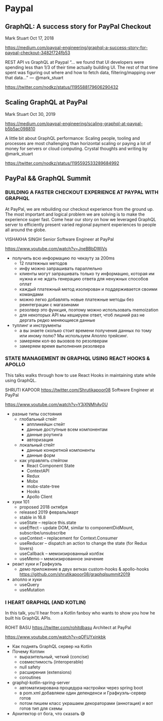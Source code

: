# Paypal

## GraphQL: A success story for PayPal Checkout

Mark Stuart Oct 17, 2018

https://medium.com/paypal-engineering/graphql-a-success-story-for-paypal-checkout-3482f724fb53

REST API vs GraphQL at Paypal
“... we found that UI developers were spending less than 1/3 of their time actually building UI. The rest of that time spent was figuring out where and how to fetch data, filtering/mapping over that data…”  —  @mark_stuart

https://twitter.com/nodkz/status/1195588179606290432

## Scaling GraphQL at PayPal

Mark Stuart Oct 30, 2019

https://medium.com/paypal-engineering/scaling-graphql-at-paypal-b5b5ac098810

A little bit about GraphQL performance:
Scaling people, tooling and processes are most challenging than horizontal scaling or paying a lot of money for servers or cloud computing.
Crystal thoughts and writing by @mark_stuart

https://twitter.com/nodkz/status/1195592533289684992

## PayPal && GraphQL Summit

### BUILDING A FASTER CHECKOUT EXPERIENCE AT PAYPAL WITH GRAPHQL

At PayPal, we are rebuilding our checkout experience from the ground up. The most important and logical problem we are solving is to make the experience super fast. Come hear our story on how we leveraged GraphQL server to efficiently present varied regional payment experiences to people all around the globe.

VISHAKHA SINGH
Senior Software Engineer at PayPal

https://www.youtube.com/watch?v=JneBBbDWiVs

- получить всю информацию по чекауту за 200ms
  - 12 платежных методов
  - инфу можно запрашивать параллельно
  - клиенты могут запрашивать только ту информацию, которая им нужна и не ждать генерацию ответа для ненужных способов оплат
  - каждый платежный метод изолирован и поддерживается своими командами
  - можно легко добавлять новые платежные методы без реинтеграции с  магазинами
  - резолвер это функция, поэтому можно использовать memoization
  - для некоторых API мы кешируем ответ, чтоб лишний раз не дергать редко меняющиеся данные
- туллинг и инструменты
  - а вы знаете сколько стоит времени получения данных по тому или иному полю? Мы используем Аполло трейсинг.
  - замеряем кол-во вызовов по резолверам
  - замеряем время выполнения резолвера
  
### STATE MANAGEMENT IN GRAPHQL USING REACT HOOKS & APOLLO

This talks walks through how to use React Hooks in maintaining state while using GraphQL.

SHRUTI KAPOOR https://twitter.com/Shrutikapoor08
Software Engineer at PayPal

https://www.youtube.com/watch?v=Y3jXNMhAy0U

- разные типы состояния
  - глобальный стейт
    - аппликейшн стейт
    - данные доступные всем компонентам
    - данные роутинга
    - авторизация
  - локальный стейт
    - данные конкретной компоненты
    - данные форм
  - как управлять стейтом
    - React Component State
    - ContextAPI
    - Redux
    - Mobx
    - mobx-state-tree
    - Hooks
    - Apollo Client
- хуки 101
  - proposed 2018 октября
  - released 2019 февраль/март
  - stable in 16.8
  - useState – replace this.state
  - useEffect – update DOM, similar to componentDidMount, subscribe/unsubscribe
  - useContext – replacement for Context.Consumer
  - useReducer – dispatch an action to change the state (for Redux lovers)
  - useCallback – мемоизированный колбэк
  - useMemo – мемоизированное значение
- реакт хуки и Графкуэль
  - демо приложение в двух ветках custom-hooks & apollo-hooks https://github.com/shrutikapoor08/graphqlsummit2019
- аполло и хуки
  - useQuery
  - useMutation

### I HEART GRAPHQL (AND KOTLIN)

In this talk, you'll hear from a Kotlin fanboy who wants to show you how he built his GraphQL APIs.

ROHIT BASU https://twitter.com/rohitdbasu
Architect at PayPal

https://www.youtube.com/watch?v=qOFUYxinkbk

- Как поднять GraphQL сервер на Kotlin
- Почему Котлин
  - выразительный, четкий (concise)
  - совместимость (interoperable)
  - null safety
  - расширения (extensions)
  - coroutines
- graphql-kotlin-spring-server
  - автоматизирована процедура настройки через spring boot
  - в pom.xml добавляем один депенденси и Графкуэль-сервер готов
  - потом пишем класс украшаем декораторами (аннотация) и вот готов тип для схемы
- Архитектор от бога, что сказать 😅

